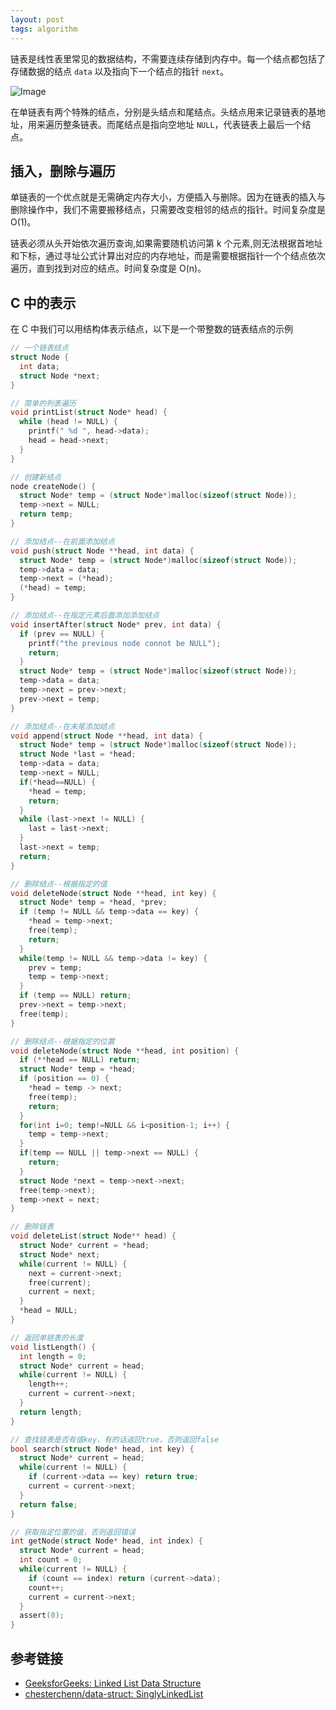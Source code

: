 ```yaml
---
layout: post
tags: algorithm
---
```

链表是线性表里常见的数据结构，不需要连续存储到内存中。每一个结点都包括了存储数据的结点 `data` 以及指向下一个结点的指针 `next`。

![Image](../../../images/SLList.png)

在单链表有两个特殊的结点，分别是头结点和尾结点。头结点用来记录链表的基地址，用来遍历整条链表。而尾结点是指向空地址 `NULL`，代表链表上最后一个结点。

## 插入，删除与遍历

单链表的一个优点就是无需确定内存大小，方便插入与删除。因为在链表的插入与删除操作中，我们不需要搬移结点，只需要改变相邻的结点的指针。时间复杂度是 O(1)。

链表必须从头开始依次遍历查询,如果需要随机访问第 k 个元素,则无法根据首地址和下标，通过寻址公式计算出对应的内存地址，而是需要根据指针一个个结点依次遍历，直到找到对应的结点。时间复杂度是 O(n)。

## C 中的表示

在 C 中我们可以用结构体表示结点，以下是一个带整数的链表结点的示例

```C
// 一个链表结点
struct Node {
  int data;
  struct Node *next;
}
```

```C
// 简单的列表遍历
void printList(struct Node* head) {
  while (head != NULL) {
    printf(" %d ", head->data);
    head = head->next;
  }
}
```

```C
// 创建新结点
node createNode() {
  struct Node* temp = (struct Node*)malloc(sizeof(struct Node));
  temp->next = NULL;
  return temp;
}
```

```C
// 添加结点--在前面添加结点
void push(struct Node **head, int data) {
  struct Node* temp = (struct Node*)malloc(sizeof(struct Node));
  temp->data = data;
  temp->next = (*head);
  (*head) = temp;
}

// 添加结点--在指定元素后面添加添加结点
void insertAfter(struct Node* prev, int data) {
  if (prev == NULL) {
    printf("the previous node connot be NULL");
    return;
  }
  struct Node* temp = (struct Node*)malloc(sizeof(struct Node));
  temp->data = data;
  temp->next = prev->next;
  prev->next = temp;
}

// 添加结点--在末尾添加结点
void append(struct Node **head, int data) {
  struct Node* temp = (struct Node*)malloc(sizeof(struct Node));
  struct Node *last = *head;
  temp->data = data;
  temp->next = NULL;
  if(*head==NULL) {
    *head = temp;
    return;
  }
  while (last->next != NULL) {
    last = last->next;
  }
  last->next = temp;
  return;
}
```

```C
// 删除结点--根据指定的值
void deleteNode(struct Node **head, int key) {
  struct Node* temp = *head, *prev;
  if (temp != NULL && temp->data == key) {
    *head = temp->next;
    free(temp);
    return;
  }
  while(temp != NULL && temp->data != key) {
    prev = temp;
    temp = temp->next;
  }
  if (temp == NULL) return;
  prev->next = temp->next;
  free(temp);
}

// 删除结点--根据指定的位置
void deleteNode(struct Node **head, int position) {
  if (**head == NULL) return;
  struct Node* temp = *head;
  if (position == 0) {
    *head = temp -> next;
    free(temp);
    return;
  }
  for(int i=0; temp!=NULL && i<position-1; i++) {
    temp = temp->next;
  }
  if(temp == NULL || temp->next == NULL) {
    return;
  }
  struct Node *next = temp->next->next;
  free(temp->next);
  temp->next = next;
}
```

```C
// 删除链表
void deleteList(struct Node** head) {
  struct Node* current = *head;
  struct Node* next;
  while(current != NULL) {
    next = current->next;
    free(current);
    current = next;
  }
  *head = NULL;
}
```

```C
// 返回单链表的长度
void listLength() {
  int length = 0;
  struct Node* current = head;
  while(current != NULL) {
    length++;
    current = current->next;
  }
  return length;
}
```

```C
// 查找链表是否有值key，有的话返回true，否则返回false
bool search(struct Node* head, int key) {
  struct Node* current = head;
  while(current != NULL) {
    if (current->data == key) return true;
    current = current->next;
  }
  return false;
}
```

```C
// 获取指定位置的值，否则返回错误
int getNode(struct Node* head, int index) {
  struct Node* current = head;
  int count = 0;
  while(current != NULL) {
    if (count == index) return (current->data);
    count++;
    current = current->next;
  }
  assert(0);
}
```

## 参考链接

- [GeeksforGeeks: Linked List Data Structure](https://www.geeksforgeeks.org/data-structures/linked-list/#singlyLinkedList)
- [chesterchenn/data-struct: SinglyLinkedList](https://github.com/chesterchenn/data-struct/blob/master/SinglyLinkedList.js)

